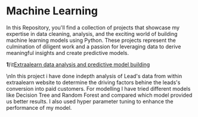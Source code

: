 # Machine Learning
In this Repository, you'll find a collection of projects that showcase my expertise in data cleaning, analysis, and the exciting world of building machine learning models using Python. These projects represent the culmination of diligent work and a passion for leveraging data to derive meaningful insights and create predictive models.

**1**)\t[Extraalearn data analysis and predictive model building](https://github.com/Niha-analytics/Projects-on-data-analysis-and-model-building/tree/main/Extraalean%2Banalysis%20and%20predictive%20model%20building)
 
 \nIn this project i have done indepth analysis of Lead's data from within extraalearn website to determine the driving factors behine the leads's conversion into paid customers.
 For modelling I have tried different models like Decision Tree and Random Forest and compared which model provided us better results. I also used hyper parameter tuning to enhance the performance of my model.

 

